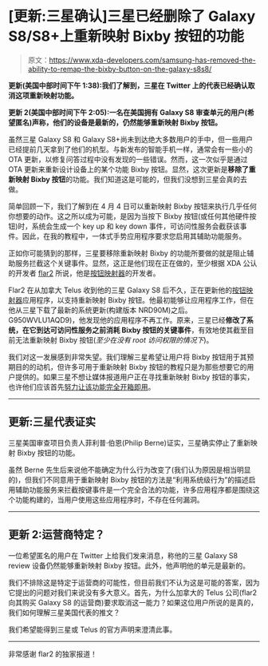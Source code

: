 # [更新:三星确认]三星已经删除了 Galaxy S8/S8+上重新映射 Bixby 按钮的功能

> 原文：<https://www.xda-developers.com/samsung-has-removed-the-ability-to-remap-the-bixby-button-on-the-galaxy-s8s8/>

**更新(美国中部时间下午 1:38):我们了解到，三星在 Twitter 上的代表已经确认取消这项重新映射功能。**

**更新 2(美国中部时间下午 2:05):一名在美国拥有 Galaxy S8 审查单元的用户(希望匿名)声称，他们的设备是最新的，仍然能够重新映射 Bixby 按钮。**

虽然三星 Galaxy S8 和 Galaxy S8+尚未到达绝大多数用户的手中，但一些用户已经提前几天拿到了他们的机型。与新发布的智能手机一样，通常会有一些小的 OTA 更新，以修复问答过程中没有发现的一些错误。然而，这一次似乎是通过 OTA 更新来重新设计设备上的某个功能 Bixby 按钮。显然，这次更新是**移除了重新映射 Bixby 按钮**的功能。我们知道这是可能的，但我们没想到三星会真的去做。

简单回顾一下，我们了解到在 4 月 4 日可以重新映射 Bixby 按钮来执行几乎任何你想要的动作。这之所以成为可能，是因为当按下 Bixby 按钮(或任何其他硬件按钮)时，系统会生成一个 key up 和 key down 事件，可访问性服务会截获该事件。因此，在我的教程中，一体式手势应用程序要求您启用其辅助功能服务。

正如你可能猜到的那样，三星要移除重新映射 Bixby 的功能所要做的就是阻止辅助服务拦截这个关键事件。显然，这正是他们现在正在做的，至少根据 XDA 公认的开发者 [flar2](https://forum.xda-developers.com/member.php?u=4684315) 所说，他是[按钮映射器](https://www.xda-developers.com/xda-spotlight-button-mapper-an-app-to-remap-your-phones-hardware-buttons/)的开发者。

Flar2 在从加拿大 Telus 收到他的三星 Galaxy S8 后不久，正在更新他的[按钮映射器](https://play.google.com/store/apps/details?id=flar2.homebutton&hl=en)应用程序，以支持重新映射 Bixby 按钮。他最初能够让应用程序工作，但在他从三星下载了最新的系统更新(构建版本 NRD90M)之后。G950WVLU1AQD9)，他发现他的应用程序不再工作。原来，三星已经**修改了系统，在它到达可访问性服务之前消耗 Bixby 按钮的关键事件**，有效地使其截至目前无法重新映射 Bixby 按钮(*至少在没有 root 访问权限的情况下*)。

我们对这一发展感到非常失望。我们理解三星希望让用户将 Bixby 按钮用于其预期目的的动机，但许多可用于重新映射 Bixby 按钮的教程只是为那些想要它的用户提供的。如果三星不想让媒体报道用户正在寻找重新映射 Bixby 按钮的事实，也许他们应该首先[努力让该功能完全开箱即用](https://www.xda-developers.com/galaxy-s8s-bixby-voice-assistant-reportedly-wont-be-available-out-of-the-box/)。

* * *

## 更新:三星代表证实

三星美国审查项目负责人菲利普·伯恩(Philip Berne)证实，三星确实停止了重新映射 Bixby 按钮的功能。

虽然 Berne 先生后来说他不能确定为什么行为改变了(我们认为原因是相当明显的)，但我们不同意用于重新映射 Bixby 按钮的方法是“利用系统级行为”的描述启用辅助功能服务来拦截按键事件是一个完全合法的功能，许多应用程序都是围绕这个功能构建的，当用户使用这些应用程序时，不存在任何漏洞。

* * *

## 更新 2:运营商特定？

一位希望匿名的用户在 Twitter 上给我们发来消息，称他的三星 Galaxy S8 review 设备仍然能够重新映射 Bixby 按钮。此外，他声明他的单元是最新的。

我们不排除这是特定于运营商的可能性，但目前我们不认为这是可能的答案，因为它提出的问题对我们来说没有多大意义。首先，为什么加拿大的 Telus 公司(flar2 向其购买 Galaxy S8 的运营商)要求取消这一能力？如果这位用户所说的是真的，我们如何理解三星美国代表的推文？

我们希望能得到三星或 Telus 的官方声明来澄清此事。

* * *

非常感谢 flar2 的独家报道！